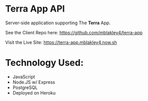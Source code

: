 # Terra App API

Server-side application supporting The **Terra** App.

See the Client Repo here:  https://github.com/mblakley4/terra-app

Visit the Live Site: https://terra-app.mblakley4.now.sh


# Technology Used:
  - JavaScript
  - Node.JS w/ Express
  - PostgreSQL
  - Deployed on Heroku
